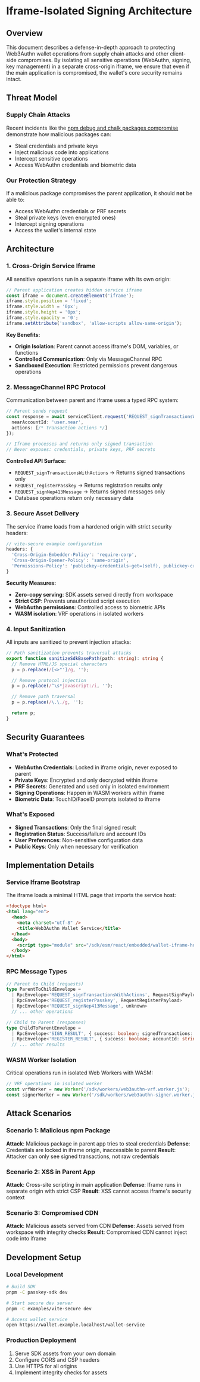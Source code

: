 # Iframe-Isolated Signing Architecture

## Overview

This document describes a defense-in-depth approach to protecting Web3Authn wallet operations from supply chain attacks and other client-side compromises. By isolating all sensitive operations (WebAuthn, signing, key management) in a separate cross-origin iframe, we ensure that even if the main application is compromised, the wallet's core security remains intact.

## Threat Model

### Supply Chain Attacks
Recent incidents like the [npm debug and chalk packages compromise](https://www.aikido.dev/blog/npm-debug-and-chalk-packages-compromised) demonstrate how malicious packages can:
- Steal credentials and private keys
- Inject malicious code into applications
- Intercept sensitive operations
- Access WebAuthn credentials and biometric data

### Our Protection Strategy
If a malicious package compromises the parent application, it should **not** be able to:
- Access WebAuthn credentials or PRF secrets
- Steal private keys (even encrypted ones)
- Intercept signing operations
- Access the wallet's internal state

## Architecture

### 1. Cross-Origin Service Iframe

All sensitive operations run in a separate iframe with its own origin:

```typescript
// Parent application creates hidden service iframe
const iframe = document.createElement('iframe');
iframe.style.position = 'fixed';
iframe.style.width = '0px';
iframe.style.height = '0px';
iframe.style.opacity = '0';
iframe.setAttribute('sandbox', 'allow-scripts allow-same-origin');
```

**Key Benefits:**
- **Origin Isolation**: Parent cannot access iframe's DOM, variables, or functions
- **Controlled Communication**: Only via MessageChannel RPC
- **Sandboxed Execution**: Restricted permissions prevent dangerous operations

### 2. MessageChannel RPC Protocol

Communication between parent and iframe uses a typed RPC system:

```typescript
// Parent sends request
const response = await serviceClient.request('REQUEST_signTransactionsWithActions', {
  nearAccountId: 'user.near',
  actions: [/* transaction actions */]
});

// Iframe processes and returns only signed transaction
// Never exposes: credentials, private keys, PRF secrets
```

**Controlled API Surface:**
- `REQUEST_signTransactionsWithActions` → Returns signed transactions only
- `REQUEST_registerPasskey` → Returns registration results only
- `REQUEST_signNep413Message` → Returns signed messages only
- Database operations return only necessary data

### 3. Secure Asset Delivery

The service iframe loads from a hardened origin with strict security headers:

```typescript
// vite-secure example configuration
headers: {
  'Cross-Origin-Embedder-Policy': 'require-corp',
  'Cross-Origin-Opener-Policy': 'same-origin',
  'Permissions-Policy': 'publickey-credentials-get=(self), publickey-credentials-create=(self)'
}
```

**Security Measures:**
- **Zero-copy serving**: SDK assets served directly from workspace
- **Strict CSP**: Prevents unauthorized script execution
- **WebAuthn permissions**: Controlled access to biometric APIs
- **WASM isolation**: VRF operations in isolated workers

### 4. Input Sanitization

All inputs are sanitized to prevent injection attacks:

```typescript
// Path sanitization prevents traversal attacks
export function sanitizeSdkBasePath(path: string): string {
  // Remove HTML/JS special characters
  p = p.replace(/[<>"']/g, '');

  // Remove protocol injection
  p = p.replace(/^\s*javascript:/i, '');

  // Remove path traversal
  p = p.replace(/\.\./g, '');

  return p;
}
```

## Security Guarantees

### What's Protected
- **WebAuthn Credentials**: Locked in iframe origin, never exposed to parent
- **Private Keys**: Encrypted and only decrypted within iframe
- **PRF Secrets**: Generated and used only in isolated environment
- **Signing Operations**: Happen in WASM workers within iframe
- **Biometric Data**: TouchID/FaceID prompts isolated to iframe

### What's Exposed
- **Signed Transactions**: Only the final signed result
- **Registration Status**: Success/failure and account IDs
- **User Preferences**: Non-sensitive configuration data
- **Public Keys**: Only when necessary for verification

## Implementation Details

### Service Iframe Bootstrap

The iframe loads a minimal HTML page that imports the service host:

```html
<!doctype html>
<html lang="en">
  <head>
    <meta charset="utf-8" />
    <title>Web3Authn Wallet Service</title>
  </head>
  <body>
    <script type="module" src="/sdk/esm/react/embedded/wallet-iframe-host.js"></script>
  </body>
</html>
```

### RPC Message Types

```typescript
// Parent to Child (requests)
type ParentToChildEnvelope =
  | RpcEnvelope<'REQUEST_signTransactionsWithActions', RequestSignPayload>
  | RpcEnvelope<'REQUEST_registerPasskey', RequestRegisterPayload>
  | RpcEnvelope<'REQUEST_signNep413Message', unknown>
  // ... other operations

// Child to Parent (responses)
type ChildToParentEnvelope =
  | RpcEnvelope<'SIGN_RESULT', { success: boolean; signedTransactions: SignedTransaction[] }>
  | RpcEnvelope<'REGISTER_RESULT', { success: boolean; accountId: string }>
  // ... other results
```

### WASM Worker Isolation

Critical operations run in isolated Web Workers with WASM:

```typescript
// VRF operations in isolated worker
const vrfWorker = new Worker('/sdk/workers/web3authn-vrf.worker.js');
const signerWorker = new Worker('/sdk/workers/web3authn-signer.worker.js');
```

## Attack Scenarios

### Scenario 1: Malicious npm Package
**Attack**: Malicious package in parent app tries to steal credentials
**Defense**: Credentials are locked in iframe origin, inaccessible to parent
**Result**: Attacker can only see signed transactions, not raw credentials

### Scenario 2: XSS in Parent App
**Attack**: Cross-site scripting in main application
**Defense**: Iframe runs in separate origin with strict CSP
**Result**: XSS cannot access iframe's security context

### Scenario 3: Compromised CDN
**Attack**: Malicious assets served from CDN
**Defense**: Assets served from workspace with integrity checks
**Result**: Compromised CDN cannot inject code into iframe

## Development Setup

### Local Development
```bash
# Build SDK
pnpm -C passkey-sdk dev

# Start secure dev server
pnpm -C examples/vite-secure dev

# Access wallet service
open https://wallet.example.localhost/wallet-service
```

### Production Deployment
1. Serve SDK assets from your own domain
2. Configure CORS and CSP headers
3. Use HTTPS for all origins
4. Implement integrity checks for assets
